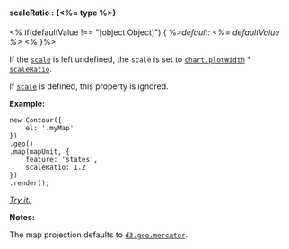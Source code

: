 #### **scaleRatio** : {<%= type %>}

<% if(defaultValue !== "[object Object]") { %>*default: <%= defaultValue %>* <% }%>

If the [`scale`](#geo_config/config.map.scale) is left undefined, the `scale` is set to [`chart.plotWidth`](#core_config/config.chart.plotWidth) * [`scaleRatio`](#geo_config/config.map.scaleRatio).

If [`scale`](#geo_config/config.map.scale) is defined, this property is ignored.

**Example:**

	new Contour({
		el: '.myMap'
	})
    .geo()
	.map(mapUnit, {
		feature: 'states',
		scaleRatio: 1.2
	})
	.render();

*[Try it.](<%= jsFiddleLink %>)*

**Notes:**

The map projection defaults to [`d3.geo.mercator`](http://github.com/mbostock/d3/wiki/Geo-Projections).
